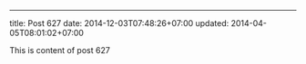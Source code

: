 ---
title: Post 627
date: 2014-12-03T07:48:26+07:00
updated: 2014-04-05T08:01:02+07:00

This is content of post 627